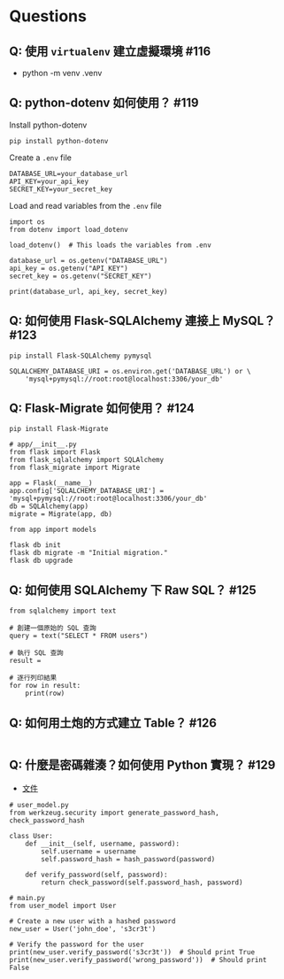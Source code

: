 # Questions

## Q: 使用 `virtualenv` 建立虛擬環境 #116

- python -m venv .venv

## Q: python-dotenv 如何使用？ #119

Install python-dotenv
```
pip install python-dotenv
```

Create a `.env` file
```
DATABASE_URL=your_database_url
API_KEY=your_api_key
SECRET_KEY=your_secret_key
```

Load and read variables from the `.env` file
```
import os
from dotenv import load_dotenv

load_dotenv()  # This loads the variables from .env

database_url = os.getenv("DATABASE_URL")
api_key = os.getenv("API_KEY")
secret_key = os.getenv("SECRET_KEY")

print(database_url, api_key, secret_key)
```

## Q: 如何使用 Flask-SQLAlchemy 連接上 MySQL？ #123

```
pip install Flask-SQLAlchemy pymysql
```

```
SQLALCHEMY_DATABASE_URI = os.environ.get('DATABASE_URL') or \
    'mysql+pymysql://root:root@localhost:3306/your_db'
```

## Q: Flask-Migrate 如何使用？ #124

```
pip install Flask-Migrate
```

```
# app/__init__.py
from flask import Flask
from flask_sqlalchemy import SQLAlchemy
from flask_migrate import Migrate

app = Flask(__name__)
app.config['SQLALCHEMY_DATABASE_URI'] = 'mysql+pymysql://root:root@localhost:3306/your_db'
db = SQLAlchemy(app)
migrate = Migrate(app, db)

from app import models
```

```
flask db init
flask db migrate -m "Initial migration."
flask db upgrade
```

## Q: 如何使用 SQLAlchemy 下 Raw SQL？ #125

```
from sqlalchemy import text

# 創建一個原始的 SQL 查詢
query = text("SELECT * FROM users")

# 執行 SQL 查詢
result = 

# 逐行列印結果
for row in result:
    print(row)
```

## Q: 如何用土炮的方式建立 Table？ #126

```

```

## Q: 什麼是密碼雜湊？如何使用 Python 實現？ #129

- [文件](https://werkzeug.palletsprojects.com/en/3.0.x/utils/)

```
# user_model.py
from werkzeug.security import generate_password_hash, check_password_hash

class User:
    def __init__(self, username, password):
        self.username = username
        self.password_hash = hash_password(password)
    
    def verify_password(self, password):
        return check_password(self.password_hash, password)
```

```
# main.py
from user_model import User

# Create a new user with a hashed password
new_user = User('john_doe', 's3cr3t')

# Verify the password for the user
print(new_user.verify_password('s3cr3t'))  # Should print True
print(new_user.verify_password('wrong_password'))  # Should print False
```
